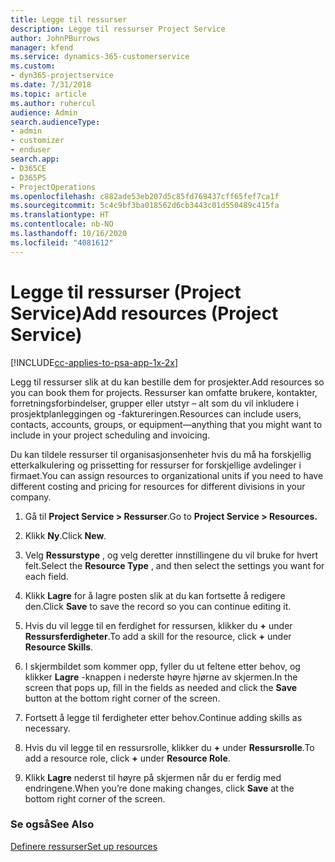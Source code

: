 ```yaml
---
title: Legge til ressurser
description: Legge til ressurser Project Service
author: JohnPBurrows
manager: kfend
ms.service: dynamics-365-customerservice
ms.custom:
- dyn365-projectservice
ms.date: 7/31/2018
ms.topic: article
ms.author: ruhercul
audience: Admin
search.audienceType:
- admin
- customizer
- enduser
search.app:
- D365CE
- D365PS
- ProjectOperations
ms.openlocfilehash: c882ade53eb207d5c85fd769437cff65fef7ca1f
ms.sourcegitcommit: 5c4c9bf3ba018562d6cb3443c01d550489c415fa
ms.translationtype: HT
ms.contentlocale: nb-NO
ms.lasthandoff: 10/16/2020
ms.locfileid: "4081612"
---
```

# <a name="add-resources-project-service"></a><span data-ttu-id="deab3-103">Legge til ressurser (Project Service)</span><span class="sxs-lookup"><span data-stu-id="deab3-103">Add resources (Project Service)</span></span>

[!INCLUDE[cc-applies-to-psa-app-1x-2x](../includes/cc-applies-to-psa-app-1x-2x.md)]

<span data-ttu-id="deab3-104">Legg til ressurser slik at du kan bestille dem for prosjekter.</span><span class="sxs-lookup"><span data-stu-id="deab3-104">Add resources so you can book them for projects.</span></span> <span data-ttu-id="deab3-105">Ressurser kan omfatte brukere, kontakter, forretningsforbindelser, grupper eller utstyr – alt som du vil inkludere i prosjektplanleggingen og -faktureringen.</span><span class="sxs-lookup"><span data-stu-id="deab3-105">Resources can include users, contacts, accounts, groups, or equipment—anything that you might want to include in your project scheduling and invoicing.</span></span>  
  
<span data-ttu-id="deab3-106">Du kan tildele ressurser til organisasjonsenheter hvis du må ha forskjellig etterkalkulering og prissetting for ressurser for forskjellige avdelinger i firmaet.</span><span class="sxs-lookup"><span data-stu-id="deab3-106">You can assign resources to organizational units if you need to have different costing and pricing for resources for different divisions in your company.</span></span>  
  
1.  <span data-ttu-id="deab3-107">Gå til **Project Service > Ressurser**.</span><span class="sxs-lookup"><span data-stu-id="deab3-107">Go to **Project Service > Resources.**</span></span>  
  
2.  <span data-ttu-id="deab3-108">Klikk **Ny**.</span><span class="sxs-lookup"><span data-stu-id="deab3-108">Click **New**.</span></span>  
  
3.  <span data-ttu-id="deab3-109">Velg **Ressurstype** , og velg deretter innstillingene du vil bruke for hvert felt.</span><span class="sxs-lookup"><span data-stu-id="deab3-109">Select the **Resource Type** , and then select the settings you want for each field.</span></span>  
  
4.  <span data-ttu-id="deab3-110">Klikk **Lagre** for å lagre posten slik at du kan fortsette å redigere den.</span><span class="sxs-lookup"><span data-stu-id="deab3-110">Click **Save** to save the record so you can continue editing it.</span></span>  
  
5.  <span data-ttu-id="deab3-111">Hvis du vil legge til en ferdighet for ressursen, klikker du **+** under **Ressursferdigheter**.</span><span class="sxs-lookup"><span data-stu-id="deab3-111">To add a skill for the resource, click **+** under **Resource Skills**.</span></span>  
  
6.  <span data-ttu-id="deab3-112">I skjermbildet som kommer opp, fyller du ut feltene etter behov, og klikker **Lagre** -knappen i nederste høyre hjørne av skjermen.</span><span class="sxs-lookup"><span data-stu-id="deab3-112">In the screen that pops up, fill in the fields as needed and click the **Save** button at the bottom right corner of the screen.</span></span>  
  
7.  <span data-ttu-id="deab3-113">Fortsett å legge til ferdigheter etter behov.</span><span class="sxs-lookup"><span data-stu-id="deab3-113">Continue adding skills as necessary.</span></span>  
  
8.  <span data-ttu-id="deab3-114">Hvis du vil legge til en ressursrolle, klikker du **+** under **Ressursrolle**.</span><span class="sxs-lookup"><span data-stu-id="deab3-114">To add a resource role, click **+** under **Resource Role**.</span></span>  
  
9. <span data-ttu-id="deab3-115">Klikk **Lagre** nederst til høyre på skjermen når du er ferdig med endringene.</span><span class="sxs-lookup"><span data-stu-id="deab3-115">When you’re done making changes, click **Save** at the bottom right corner of the screen.</span></span>  
  
### <a name="see-also"></a><span data-ttu-id="deab3-116">Se også</span><span class="sxs-lookup"><span data-stu-id="deab3-116">See Also</span></span>  
 [<span data-ttu-id="deab3-117">Definere ressurser</span><span class="sxs-lookup"><span data-stu-id="deab3-117">Set up resources</span></span>](../psa/set-up-resources.md)
